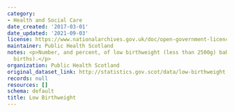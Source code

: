 ```yaml
---
category:
- Health and Social Care
date_created: '2017-03-01'
date_updated: '2021-09-03'
license: https://www.nationalarchives.gov.uk/doc/open-government-licence/version/3/
maintainer: Public Health Scotland
notes: <p>Number, and percent, of low birthweight (less than 2500g) babies (single
  births).</p>
organization: Public Health Scotland
original_dataset_link: http://statistics.gov.scot/data/low-birthweight
records: null
resources: []
schema: default
title: Low Birthweight
---
```

